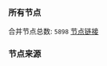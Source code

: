 ### 所有节点
合并节点总数: `5898`
[节点链接](https://github.com/rzhy1/33/raw/master/sub/sub_merge_base64.txt)

### 节点来源
